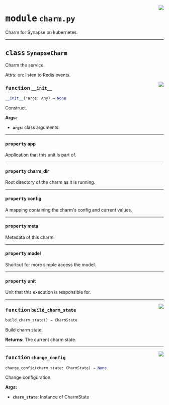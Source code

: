 <!-- markdownlint-disable -->

<a href="../src/charm.py#L0"><img align="right" style="float:right;" src="https://img.shields.io/badge/-source-cccccc?style=flat-square"></a>

# <kbd>module</kbd> `charm.py`
Charm for Synapse on kubernetes. 



---

## <kbd>class</kbd> `SynapseCharm`
Charm the service. 

Attrs:  on: listen to Redis events. 

<a href="../src/charm.py#L50"><img align="right" style="float:right;" src="https://img.shields.io/badge/-source-cccccc?style=flat-square"></a>

### <kbd>function</kbd> `__init__`

```python
__init__(*args: Any) → None
```

Construct. 



**Args:**
 
 - <b>`args`</b>:  class arguments. 


---

#### <kbd>property</kbd> app

Application that this unit is part of. 

---

#### <kbd>property</kbd> charm_dir

Root directory of the charm as it is running. 

---

#### <kbd>property</kbd> config

A mapping containing the charm's config and current values. 

---

#### <kbd>property</kbd> meta

Metadata of this charm. 

---

#### <kbd>property</kbd> model

Shortcut for more simple access the model. 

---

#### <kbd>property</kbd> unit

Unit that this execution is responsible for. 



---

<a href="../src/charm.py#L121"><img align="right" style="float:right;" src="https://img.shields.io/badge/-source-cccccc?style=flat-square"></a>

### <kbd>function</kbd> `build_charm_state`

```python
build_charm_state() → CharmState
```

Build charm state. 



**Returns:**
  The current charm state. 

---

<a href="../src/charm.py#L135"><img align="right" style="float:right;" src="https://img.shields.io/badge/-source-cccccc?style=flat-square"></a>

### <kbd>function</kbd> `change_config`

```python
change_config(charm_state: CharmState) → None
```

Change configuration. 



**Args:**
 
 - <b>`charm_state`</b>:  Instance of CharmState 



